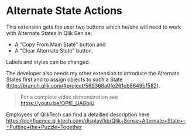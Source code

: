 # Alternate State Actions

This extension gets the user two buttons which he/she will need to 
work with Alternate States in Qlik Sen
se: 
* A "Copy From Main State" button and 
* A "Clear Alternate State" button. 
 
Labels and styles can be changed. 

The developer also needs my other extension to introduce the Alternate States first
and to assign objects to such a State (http://branch.qlik.com/#project/569368a0fe261eb8649bf582).

> For a complete video demonstration see https://youtu.be/OPfE_UAGbjU

Employees of QlikTech can find a detailled description here 
https://confluence.qliktech.com/display/kb/Qlik+Sense+Alternate+State+-+Putting+the+Puzzle+Together
